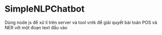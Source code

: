 # SimpleNLPChatbot
Dùng node js để xử lí trên server và tool vntk để giải quyết bài toán POS và NER với một đoạn text đầu vào